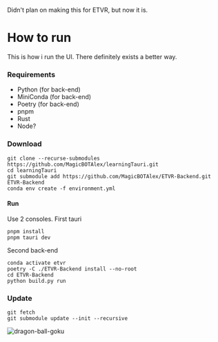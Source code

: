 Didn't plan on making this for ETVR, but now it is.

# How to run
This is how i run the UI. There definitely exists a better way.
### Requirements
- Python (for back-end)
- MiniConda (for back-end)
- Poetry (for back-end)
- pnpm
- Rust
- Node?

### Download
```
git clone --recurse-submodules https://github.com/MagicBOTAlex/learningTauri.git
cd learningTauri
git submodule add https://github.com/MagicBOTAlex/ETVR-Backend.git ETVR-Backend
conda env create -f environment.yml
```
#### Run
Use 2 consoles. 
First tauri
```
pnpm install
pnpm tauri dev
```
Second back-end
```
conda activate etvr
poetry -C ./ETVR-Backend install --no-root
cd ETVR-Backend
python build.py run
```

### Update
```
git fetch
git submodule update --init --recursive
```


![dragon-ball-goku](https://github.com/user-attachments/assets/60984fb0-7a5c-4335-bc15-998c5a0d8c22)
